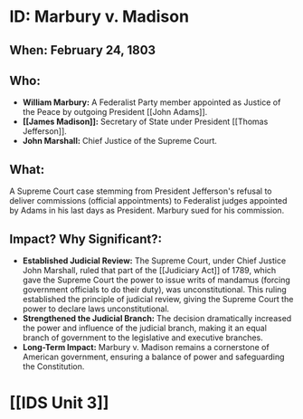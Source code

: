 # ID: Marbury v. Madison

## When: February 24, 1803

## Who: 
* **William Marbury:**  A Federalist Party member appointed as Justice of the Peace by outgoing President [[John Adams]].
* **[[James Madison]]:** Secretary of State under President [[Thomas Jefferson]].
* **John Marshall:** Chief Justice of the Supreme Court.

## What:
A Supreme Court case stemming from President Jefferson's refusal to deliver commissions (official appointments) to Federalist judges appointed by Adams in his last days as President. Marbury sued for his commission. 

## Impact? Why Significant?: 
* **Established Judicial Review:**  The Supreme Court, under Chief Justice John Marshall, ruled that part of the [[Judiciary Act]] of 1789, which gave the Supreme Court the power to issue writs of mandamus (forcing government officials to do their duty), was unconstitutional. This ruling established the principle of judicial review, giving the Supreme Court the power to declare laws unconstitutional. 
* **Strengthened the Judicial Branch:** The decision dramatically increased the power and influence of the judicial branch, making it an equal branch of government to the legislative and executive branches.
* **Long-Term Impact:** Marbury v. Madison remains a cornerstone of American government, ensuring a balance of power and safeguarding the Constitution. 

# [[IDS Unit 3]]